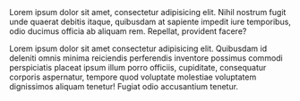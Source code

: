 <div class="message">
Lorem ipsum dolor sit amet, consectetur adipisicing elit. Nihil nostrum fugit unde quaerat debitis itaque, quibusdam at sapiente impedit iure temporibus, odio ducimus officia ab aliquam rem. Repellat, provident facere?
</div>
<p>Lorem ipsum dolor sit amet consectetur adipisicing elit. Quibusdam id deleniti omnis minima reiciendis perferendis inventore possimus commodi perspiciatis placeat ipsum illum porro officiis, cupiditate, consequatur corporis aspernatur, tempore quod voluptate molestiae voluptatem dignissimos aliquam tenetur! Fugiat odio accusantium tenetur.</p>